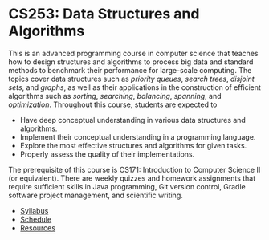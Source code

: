 # CS253: Data Structures and Algorithms

This is an advanced programming course in computer science that teaches how to design structures and algorithms to process big data and standard methods to benchmark their performance for large-scale computing.
The topics cover data structures such as _priority queues_, _search trees_, _disjoint sets_, and _graphs_, as well as their applications in the construction of efficient algorithms such as _sorting_, _searching_, _balancing_, _spanning_, and _optimization_.
Throughout this course, students are expected to

* Have deep conceptual understanding in various data structures and algorithms.
* Implement their conceptual understanding in a programming language.
* Explore the most effective structures and algorithms for given tasks.
* Properly assess the quality of their implementations.

The prerequisite of this course is CS171: Introduction to Computer Science II (or equivalent).
There are weekly quizzes and homework assignments that require sufficient skills in Java programming, Git version control, Gradle software project management, and scientific writing.

* [Syllabus](doc/syllabus.md)
* [Schedule](doc/schedule.md)
* [Resources](doc/resources.md)